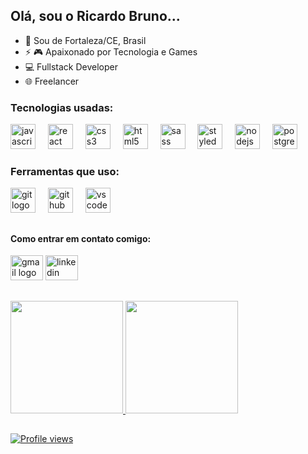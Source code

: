 ## Olá, sou o Ricardo Bruno...

- 📌 Sou de Fortaleza/CE, Brasil
- ⚡ 🎮 Apaixonado por Tecnologia e Games
- 💻 Fullstack Developer
- 🌐 Freelancer

### Tecnologias usadas:
<div align="left">
  <img src="https://skillicons.dev/icons?i=js" height="40" alt="javascript logo"  />
  <img width="12" />
  <img src="https://skillicons.dev/icons?i=react" height="40" alt="react logo"  />
  <img width="12" />
  <img src="https://skillicons.dev/icons?i=css" height="40" alt="css3 logo"  />
  <img width="12" />
  <img src="https://skillicons.dev/icons?i=html" height="40" alt="html5 logo"  />
  <img width="12" />
  <img src="https://skillicons.dev/icons?i=sass" height="40" alt="sass logo"  />
  <img width="12" />
  <img src="https://skillicons.dev/icons?i=styledcomponents" height="40" alt="styledcomponents logo"  />
  <img width="12" />
  <img src="https://skillicons.dev/icons?i=nodejs" height="40" alt="nodejs logo"  />
  <img width="12" />
  <img src="https://skillicons.dev/icons?i=postgres" height="40" alt="postgresql logo"  />
</div>

### Ferramentas que uso:
  <div align="left">
    <img src="https://skillicons.dev/icons?i=git" height="40" alt="git logo"  />
    <img width="12" />
    <img src="https://skillicons.dev/icons?i=github" height="40" alt="github logo"  />
    <img width="12" />
    <img src="https://skillicons.dev/icons?i=vscode" height="40" alt="vscode logo"  />
    <img width="12" />
  </div>

## 
#### Como entrar em contato comigo:
<div align="left">
  <a href="mailto:ricardobruno3.0@gmail.com" target="_blank"><img src="https://raw.githubusercontent.com/maurodesouza/profile-readme-generator/master/src/assets/icons/social/gmail/default.svg" width="52" height="40" alt="gmail logo"  /></a> 
  <a href="https://www.linkedin.com/in/ricardobrunodev/" target="_blank"><img src="https://raw.githubusercontent.com/maurodesouza/profile-readme-generator/master/src/assets/icons/social/linkedin/default.svg" width="52" height="40" alt="linkedin logo"  /></a> 
     
</div>

##
<div>
  <a href="https://github.com/RicardoBruno1">
  <img height="180em" src="https://github-readme-stats.vercel.app/api?username=RicardoBruno1&show_icons=true&hide=contribs,prs&cache_seconds=86400&theme=dracula"/>
  <img height="180em" src="https://github-readme-stats.vercel.app/api?/top-langs/username=RicardoBruno1&layout=compact&langs_count=7&theme=dracula"/>
</div>

##
<p align="left"> <img src="https://komarev.com/ghpvc/?username=RicardoBruno1&color=207ad4" alt="Profile views" /> </p>

  
   
